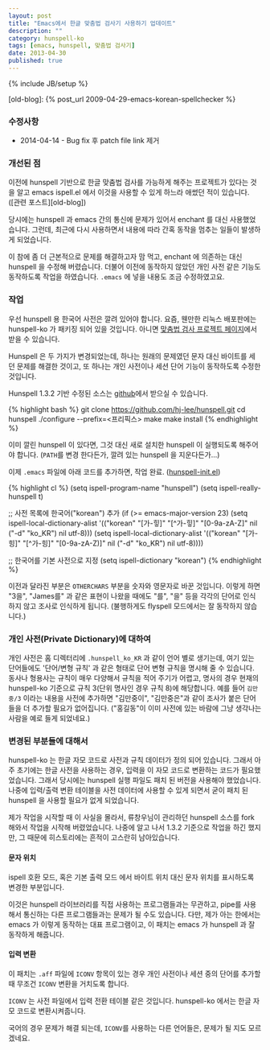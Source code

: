 ```yaml
---
layout: post
title: "Emacs에서 한글 맞춤법 검사기 사용하기 업데이트"
description: ""
category: hunspell-ko
tags: [emacs, hunspell, 맞춤법 검사기]
date: 2013-04-30
published: true
---
```

{% include JB/setup %}

[old-blog]: {% post_url 2009-04-29-emacs-korean-spellchecker %}

[my-hunspell]: https://github.com/hj-lee/hunspell.git

[hunspell-init.el]: https://github.com/hj-lee/hjlee-emacs-init/raw/master/hjlee-init-hunspell-ko.el

[spellchecker-ko]: http://code.google.com/p/spellcheck-ko/ "한글 맞춤법 검사 프로젝트 홈"

### 수정사항

* 2014-04-14 - Bug fix 후 patch file link 제거

### 개선된 점

이전에 hunspell 기반으로 한글 맞춤법 검사를 가능하게 해주는 프로젝트가 있다는 것을 알고 emacs ispell.el 에서 이것을 사용할 수 있게 하느라 애썼던 적이 있습니다.
([관련 포스트][old-blog])

당시에는 hunspell 과 emacs 간의 통신에 문제가 있어서 enchant 를 대신 사용했었습니다. 그런데, 최근에 다시 사용하면서 내용에 따라 간혹 동작을 멈추는 일들이 발생하게 되었습니다.

이 참에 좀 더 근본적으로 문제를 해결하고자 맘 먹고, enchant 에 의존하는 대신 hunspell 을 수정해 버렸습니다. 더불어 이전에 동작하지 않았던 개인 사전 같은 기능도 동작하도록 작업을 하였습니다. `.emacs` 에 넣을 내용도 조금 수정하였고요.

### 작업

우선 hunspell 용 한국어 사전은 깔려 있어야 합니다. 요즘, 웬만한 리눅스 배포판에는 hunspell-ko 가 패키징 되어 있을 것입니다. 아니면 [맞춤법 검사 프로젝트 페이지][spellchecker-ko]에서 받을 수 있습니다.

Hunspell 은 두 가지가 변경되었는데, 하나는 원래의 문제였던 문자 대신 바이트를 세던 문제를 해결한 것이고, 또 하나는 개인 사전이나 세션 단어 기능이 동작하도록 수정한 것입니다.

Hunspell 1.3.2 기반 수정된 소스는 [github][my-hunspell]에서 받으실 수 있습니다.

{% highlight bash %}
git clone https://github.com/hj-lee/hunspell.git
cd hunspell
./configure --prefix=<프리픽스>
make
make install
{% endhighlight %}

이미 깔린 hunspell 이 있다면, 그것 대신 새로 설치한 hunspell 이 실행되도록 해주어야 합니다. (`PATH`를 변경 한다든가, 깔려 있는 hunspell 을 지운다든가...)

이제 `.emacs` 파일에 아래 코드를 추가하면, 작업 완료. ([hunspell-init.el][])

{% highlight cl %}
(setq ispell-program-name "hunspell")
(setq ispell-really-hunspell t)

;; 사전 목록에 한국어("korean") 추가
(if (>= emacs-major-version 23)
    (setq ispell-local-dictionary-alist
          '(("korean"
             "[가-힣]"
             "[^가-힣]"
             "[0-9a-zA-Z]" nil
             ("-d" "ko_KR")
             nil utf-8)))
  (setq  ispell-local-dictionary-alist
         '(("korean"
            "[가-힝]"
            "[^가-힝]"
            "[0-9a-zA-Z)]" nil
            ("-d" "ko_KR")
            nil utf-8))))

;; 한국어를 기본 사전으로 지정
(setq ispell-dictionary "korean")
{% endhighlight %}

이전과 달라진 부분은 `OTHERCHARS` 부분을 숫자와 영문자로 바꾼 것입니다.
이렇게 하면 "3을", "James를" 과 같은 표현이 나왔을 때에도 "를", "을" 등을 각각의 단어로 인식하지 않고 조사로 인식하게 됩니다. (불행하게도 flyspell 모드에서는 잘 동작하지 않습니다.)

### 개인 사전(Private Dictionary)에 대하여

개인 사전은 홈 디렉터리에 `.hunspell_ko_KR` 과 같이 언어 별로 생기는데, 여기 있는 단어들에도 '단어/변형 규칙' 과 같은 형태로 단어 변형 규칙을 명시해 줄 수 있습니다.
동사나 형용사는 규칙이 매우 다양해서 규칙을 적어 주기가 어렵고, 명사의 경우 현재의 hunspell-ko 기준으로 규칙 3(단위 명사인 경우 규칙 8)에 해당합니다. 예를 들어 `김만중/3` 이라는 내용을 사전에 추가하면 "김만중이", "김만중은"과 같이 조사가 붙은 단어들을 더 추가할 필요가 없어집니다. ("홍길동"이 이미 사전에 있는 바람에 그냥 생각나는 사람을 예로 들게 되었네요.)

### 변경된 부분들에 대해서

hunspell-ko 는 한글 자모 코드로 사전과 규칙 데이터가 정의 되어 있습니다. 
그래서 아주 초기에는 한글 사전을 사용하는 경우, 입력을 이 자모 코드로 변환하는 코드가 필요했었습니다. 그래서 당시에는 hunspell 실행 파일도 패치 된 버전을 사용해야 했었습니다. 나중에 입력/출력 변환 테이블을 사전 데이터에 사용할 수 있게 되면서 굳이 패치 된 hunspell 을 사용할 필요가 없게 되었습니다.

제가 작업을 시작할 때 이 사실을 몰라서, 류창우님이 관리하던 hunspell 소스를 fork 해와서 작업을 시작해 버렸었습니다. 나중에 알고 나서 1.3.2 기준으로 작업을 하긴 했지만, 그 때문에 히스토리에는 흔적이 고스란히 남아있습니다.

#### 문자 위치

ispell 호환 모드, 혹은 기본 출력 모드 에서 바이트 위치 대신 문자 위치를 표시하도록 변경한 부분입니다.

이것은 hunspell 라이브러리를 직접 사용하는 프로그램들과는 무관하고,
pipe를 사용해서 통신하는 다른 프로그램들과는 문제가 될 수도 있습니다.
다만, 제가 아는 한에서는 emacs 가 이렇게 동작하는 대표 프로그램이고, 이 패치는 emacs 가 hunspell 과 잘 동작하게 해줍니다.

#### 입력 변환

이 패치는 `.aff` 파일에 `ICONV` 항목이 있는 경우 개인 사전이나 세션 중의 단어를 추가할 때 무조건 `ICONV` 변환을 거치도록 합니다. 

`ICONV` 는 사전 파일에서 입력 전환 테이블 같은 것입니다. hunspell-ko 에서는 한글 자모 코드로 변환시켜줍니다.

국어의 경우 문제가 해결 되는데, `ICONV`를 사용하는 다른 언어들은, 문제가 될 지도 모르겠네요.

<!--  LocalWords:  를 을
 -->

